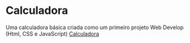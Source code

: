 # Calculadora
Uma calculadora básica criada como um primeiro projeto Web Develop (Html, CSS e JavaScript)
<a href="calc.html">Calculadora<a>
